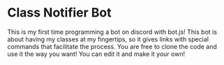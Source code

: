 # Class Notifier Bot

This is my first time programming a bot on discord with bot.js!
This bot is about having my classes at my fingertips, so it
gives links with special commands that facilitate the process.
You are free to clone the code and use it the way you want!
You can edit it and make it your own!
